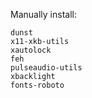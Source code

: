 Manually install:

```
dunst
x11-xkb-utils
xautolock
feh
pulseaudio-utils
xbacklight
fonts-roboto
```
